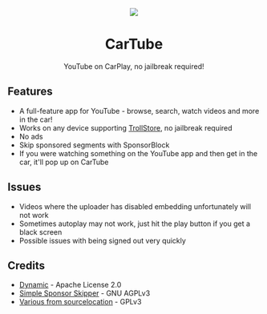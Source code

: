 <p align="center">
  <img align="center" src='https://raw.githubusercontent.com/Avangelista/CarTube/main/Icon/CarTubeTransparent.png'>
</p>
<h1 align="center">CarTube</h1>
<p align="center">YouTube on CarPlay, no jailbreak required!</p>

## Features
- A full-feature app for YouTube - browse, search, watch videos and more in the car!
- Works on any device supporting [TrollStore](https://github.com/opa334/TrollStore), no jailbreak required
- No ads
- Skip sponsored segments with SponsorBlock
- If you were watching something on the YouTube app and then get in the car, it'll pop up on CarTube

## Issues
- Videos where the uploader has disabled embedding unfortunately will not work
- Sometimes autoplay may not work, just hit the play button if you get a black screen
- Possible issues with being signed out very quickly

## Credits
- [Dynamic](https://github.com/mhdhejazi/Dynamic) - Apache License 2.0
- [Simple Sponsor Skipper](https://greasyfork.org/en/scripts/453320-simple-sponsor-skipper) - GNU AGPLv3
- [Various from sourcelocation](https://github.com/sourcelocation) - GPLv3
